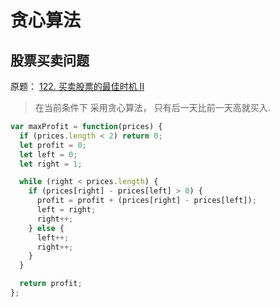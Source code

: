 # 贪心算法

## 股票买卖问题

原题： [122. 买卖股票的最佳时机 II](https://leetcode-cn.com/problems/best-time-to-buy-and-sell-stock-ii/)

> 在当前条件下 采用贪心算法， 只有后一天比前一天高就买入.

```javascript
var maxProfit = function(prices) {
  if (prices.length < 2) return 0;
  let profit = 0;
  let left = 0;
  let right = 1;

  while (right < prices.length) {
    if (prices[right] - prices[left] > 0) {
      profit = profit + (prices[right] - prices[left]);
      left = right;
      right++;
    } else {
      left++;
      right++;
    }
  }

  return profit;
};
```
